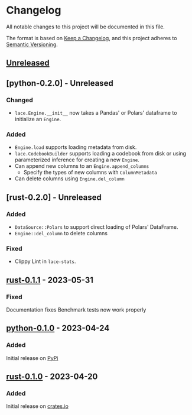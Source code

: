 # Changelog

All notable changes to this project will be documented in this file.

The format is based on [Keep a Changelog](https://keepachangelog.com/en/1.1.0/),
and this project adheres to [Semantic Versioning](https://semver.org/spec/v2.0.0.html).

## [Unreleased]


## [python-0.2.0] - Unreleased

### Changed

- `lace.Engine.__init__` now takes a Pandas' or Polars' dataframe to initialize an `Engine`.

### Added

- `Engine.load` supports loading metadata from disk.
- `lace.CodebookBuilder` supports loading a codebook from disk or using parameterized inference for creating a new `Engine`.
- Can append new columns to an `Engine.append_columns`
    + Specify the types of new columns with `ColumnMetadata`
- Can delete columns using `Engine.del_column`

## [rust-0.2.0] - Unreleased

### Added

- `DataSource::Polars` to support direct loading of Polars' DataFrame.
- `Engine::del_column` to delete columns

### Fixed

- Clippy Lint in `lace-stats`.

## [rust-0.1.1] - 2023-05-31

### Fixed

Documentation fixes
Benchmark tests now work properly

## [python-0.1.0] - 2023-04-24

### Added

Initial release on [PyPi](https://pypi.org/)

## [rust-0.1.0] - 2023-04-20

### Added

Initial release on [crates.io](https://crates.io/)

[unreleased]: https://github.com/promised-ai/lace/compare/python-0.1.0...HEAD
[rust-0.1.1]: https://github.com/promised-ai/lace/compare/rust-0.1.1...rust-0.1.0
[python-0.1.0]: https://github.com/promised-ai/lace/releases/tag/python-0.1.0
[rust-0.1.0]: https://github.com/promised-ai/lace/releases/tag/rust-0.1.0


